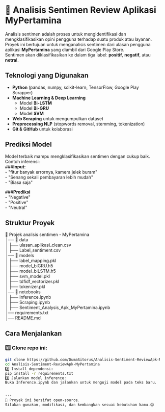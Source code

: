 # 🚀 Analisis Sentimen Review Aplikasi MyPertamina

Analisis sentimen adalah proses untuk mengidentifikasi dan mengklasifikasikan opini pengguna terhadap suatu produk atau layanan.  
Proyek ini bertujuan untuk menganalisis sentimen dari ulasan pengguna aplikasi **MyPertamina** yang diambil dari Google Play Store.  
Sentimen akan diklasifikasikan ke dalam tiga label: **positif**, **negatif**, atau **netral**.


## **Teknologi yang Digunakan**  
- **Python** (pandas, numpy, scikit-learn, TensorFlow, Google Play Scrapper)  
- **Machine Learning & Deep Learning**  
  - Model **Bi-LSTM**  
  - Model **Bi-GRU**  
  - Model **SVM**  
- **Web Scraping** untuk mengumpulkan dataset  
- **Preprocessing NLP** (stopwords removal, stemming, tokenization)  
- **Git & GitHub** untuk kolaborasi  

## **Prediksi Model**  
Model terbaik mampu mengklasifikasikan sentimen dengan cukup baik. 
Contoh inferensi:  
###**Input:**  
    - "fitur banyak errornya, kamera jelek buram"   
    - "Senang sekali pembayaran lebih mudah"  
    - "Biasa saja"  

###**Prediksi**  
    - "Negative"  
    - "Positive"  
    - "Neutral"  

## **Struktur Proyek**  
📁 Projek analisis sentimen - MyPertamina  
│── 📂 data  
│   ├── ulasan_aplikasi_clean.csv  
│   ├── Label_sentiment.csv   
│── 📂 models   
│   ├── label_mapping.pkl  
│   ├── model_biGRU.h5   
│   ├── model_biLSTM.h5   
│   ├── svm_model.pkl   
│   ├── tdfidf_vectorizer.pkl   
│   ├── tokenizer.pkl   
│── 📂 notebooks     
│   ├── Inference.ipynb   
│   ├── Scraping.ipynb   
│   ├── Sentiment_Analysis_Apk_MyPertamina.ipynb   
│── requirements.txt    
│── README.md    

## **Cara Menjalankan**  
### 1️⃣ Clone repo ini: 
```sh
git clone https://github.com/DumaSitorus/Analisis-Sentiment-ReviewApk-MyPertamina.git
cd Analisis-Sentiment-ReviewApk-MyPertamina 
2️⃣ Install dependensi:
pip install -r requirements.txt
3️⃣ Jalankan model inference:
Buka Inference.ipynb dan jalankan untuk menguji model pada teks baru.


---
📢 Proyek ini bersifat open-source.  
Silakan gunakan, modifikasi, dan kembangkan sesuai kebutuhan kamu.😊
